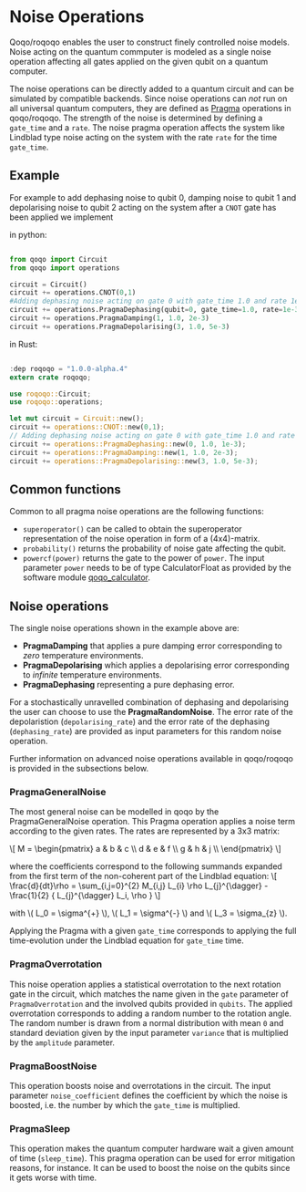 # Noise Operations

Qoqo/roqoqo enables the user to construct finely controlled noise models. Noise acting on the quantum commputer is modeled as a single noise operation affecting all gates applied on the given qubit on a quantum computer.

The noise operations can be directly added to a quantum circuit and can be simulated by compatible backends. Since noise operations can _not_ run on all universal quantum computers, they are defined as [Pragma](pragma.md) operations in qoqo/roqoqo. The strength of the noise is determined by defining a `gate_time` and a `rate`. The noise pragma operation affects the system like Lindblad type noise acting on the system with the rate `rate` for the time `gate_time`.

## Example

For example to add dephasing noise to qubit 0, damping noise to qubit 1 and depolarising noise to qubit 2 acting on the system after a `CNOT` gate has been applied we implement

in python: 

```python

from qoqo import Circuit
from qoqo import operations

circuit = Circuit()
circuit += operations.CNOT(0,1)
#Adding dephasing noise acting on gate 0 with gate_time 1.0 and rate 1e-3
circuit += operations.PragmaDephasing(qubit=0, gate_time=1.0, rate=1e-3)
circuit += operations.PragmaDamping(1, 1.0, 2e-3)
circuit += operations.PragmaDepolarising(3, 1.0, 5e-3)

```

in Rust:

```rust

:dep roqoqo = "1.0.0-alpha.4"
extern crate roqoqo;

use roqoqo::Circuit;
use roqoqo::operations;

let mut circuit = Circuit::new();
circuit += operations::CNOT::new(0,1);
// Adding dephasing noise acting on gate 0 with gate_time 1.0 and rate 1e-3
circuit += operations::PragmaDephasing::new(0, 1.0, 1e-3);
circuit += operations::PragmaDamping::new(1, 1.0, 2e-3);
circuit += operations::PragmaDepolarising::new(3, 1.0, 5e-3);

```


## Common functions
Common to all pragma noise operations are the following functions:
* `superoperator()` can be called to obtain the superoperator representation of the noise operation in form of a (4x4)-matrix.
* `probability()` returns the probability of noise gate affecting the qubit.
* `powercf(power)` returns the gate to the power of `power`. The input parameter `power` needs to be of type CalculatorFloat as provided by the software module [qoqo_calculator](https://github.com/HQSquantumsimulations/qoqo_calculator).


## Noise operations
The single noise operations shown in the example above are:

* **PragmaDamping** that applies a pure damping error corresponding to _zero_ temperature environments.
* **PragmaDepolarising** which applies a depolarising error corresponding to _infinite_ temperature environments.
* **PragmaDephasing** representing a pure dephasing error.

For a stochastically unravelled combination of dephasing and depolarising the user can choose to use the **PragmaRandomNoise**. The error rate of the depolaristion (`depolarising_rate`) and the error rate of the dephasing (`dephasing_rate`) are provided as input parameters for this random noise operation. 

Further information on advanced noise operations available in qoqo/roqoqo is provided in the subsections below. 

### PragmaGeneralNoise

The most general noise can be modelled in qoqo by the PragmaGeneralNoise operation. This Pragma operation applies a noise term according to the given rates. The rates are represented by a 3x3 matrix:

\\[
 M = \begin{pmatrix}
 a & b & c \\\\
 d & e & f \\\\
 g & h & j \\\\
 \end{pmatrix}
\\]

where the coefficients correspond to the following summands expanded from the first term of the non-coherent part of the Lindblad equation:
\\[
 \frac{d}{dt}\rho = \sum_{i,j=0}^{2} M_{i,j} L_{i} \rho L_{j}^{\dagger} - \frac{1}{2} \{ L_{j}^{\dagger} L_i, \rho \}
\\]

with \\( L_0 = \sigma^{+} \\), \\( L_1 = \sigma^{-} \\) and \\( L_3 = \sigma_{z} \\).

Applying the Pragma with a given `gate_time` corresponds to applying the full time-evolution under the Lindblad equation for `gate_time` time.

### PragmaOverrotation

This noise operation applies a statistical overrotation to the next rotation gate in the circuit, which matches the name given in the `gate` parameter of `PragmaOverrotation` and the involved qubits provided in `qubits`. The applied overrotation corresponds to adding a random number to the rotation angle.
The random number is drawn from a normal distribution with mean `0` and standard deviation given by the input parameter `variance` that is multiplied by the `amplitude` parameter.

### PragmaBoostNoise

This operation boosts noise and overrotations in the circuit. The input parameter `noise_coefficient` defines the coefficient by which the noise is boosted, i.e. the number by which the `gate_time` is multiplied.

### PragmaSleep

This operation makes the quantum computer hardware wait a given amount of time (`sleep_time`). This pragma operation can be used for error mitigation reasons, for instance. It can be used to boost the noise on the qubits since it gets worse with time.







